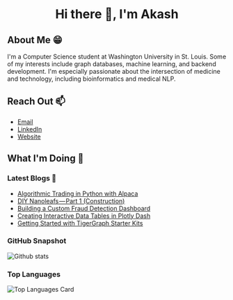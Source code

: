 <link rel="stylesheet" href="https://cdn.jsdelivr.net/gh/devicons/devicon@master/devicon.min.css">
<h1 align="center">
  <b>Hi there 👋, I'm Akash </b><br>
</h1>

## About Me 😁
I'm a Computer Science student at Washington University in St. Louis. Some of my interests include graph databases, machine learning, and backend development. I'm especially passionate about the intersection of medicine and technology, including bioinformatics and medical NLP.

## Reach Out 📫

- [Email](mailto:akash.kaul@wustl.edu)
- [LinkedIn](https://www.linkedin.com/in/akash-kaul-6a8063194/)
- [Website](https://akashkaul.com)

<!--
**akash-kaul/akash-kaul** is a ✨ _special_ ✨ repository because its `README.md` (this file) appears on your GitHub profile.

Here are some ideas to get you started:

- 🔭 I’m currently working on ...
- 🌱 I’m currently learning ...
- 👯 I’m looking to collaborate on ...
- 🤔 I’m looking for help with ...
- 💬 Ask me about ...
- 📫 How to reach me: ...
- 😄 Pronouns: ...
- ⚡ Fun fact: ...
-->

## What I'm Doing 🚀

### Latest Blogs 📝
<!-- BLOG-POST-LIST:START -->
- [Algorithmic Trading in Python with Alpaca](https://medium.com/geekculture/algorithmic-trading-in-python-with-alpaca-2c2bc06303c3?source=rss-fc0227505fc6------2)
- [DIY Nanoleafs — Part 1 (Construction)](https://medium.com/@akash_kaul/diy-nanoleafs-part-1-construction-d17ccf6d606c?source=rss-fc0227505fc6------2)
- [Building a Custom Fraud Detection Dashboard](https://towardsdatascience.com/building-a-custom-fraud-detection-dashboard-1a91bfc62111?source=rss-fc0227505fc6------2)
- [Creating Interactive Data Tables in Plotly Dash](https://towardsdatascience.com/creating-interactive-data-tables-in-plotly-dash-6d371de0942b?source=rss-fc0227505fc6------2)
- [Getting Started with TigerGraph Starter Kits](https://medium.com/@akash_kaul/getting-started-with-tigergraph-starter-kits-5a4d8ddac974?source=rss-fc0227505fc6------2)
<!-- BLOG-POST-LIST:END -->

### GitHub Snapshot

![Github stats](https://github-readme-stats.vercel.app/api?username=akash-kaul&theme=synthwave&show_icons=true&count_private=true)

### Top Languages

![Top Languages Card](https://github-readme-stats.vercel.app/api/top-langs/?username=akash-kaul&layout=compact)
